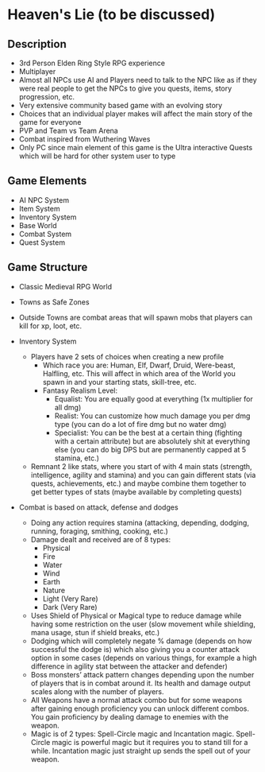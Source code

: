 # Heaven's Lie (to be discussed)

## Description

- 3rd Person Elden Ring Style RPG experience
- Multiplayer
- Almost all NPCs use AI and Players need to talk to the NPC like as if they were real people to get the NPCs to give you quests, items, story progression, etc.
- Very extensive community based game with an evolving story
- Choices that an individual player makes will affect the main story of the game for everyone
- PVP and Team vs Team Arena
- Combat inspired from Wuthering Waves
- Only PC since main element of this game is the Ultra interactive Quests which will be hard for other system user to type

## Game Elements

- AI NPC System
- Item System
- Inventory System
- Base World
- Combat System
- Quest System

## Game Structure

- Classic Medieval RPG World

- Towns as Safe Zones
- Outside Towns are combat areas that will spawn mobs that players can kill for xp, loot, etc.

- Inventory System
	- Players have 2 sets of choices when creating a new profile
		- Which race you are: Human, Elf, Dwarf, Druid, Were-beast, Halfling, etc. This will affect in which area of the World you spawn in and your starting stats, skill-tree, etc.
		- Fantasy Realism Level:
			- Equalist: You are equally good at everything (1x multiplier for all dmg)
			- Realist: You can customize how much damage you per dmg type (you can do a lot of fire dmg but no water dmg)
			- Specialist: You can be the best at a certain thing (fighting with a certain attribute) but are absolutely shit at everything else (you can do big DPS but are permanently capped at 5 stamina, etc.)
	- Remnant 2 like stats, where you start of with 4 main stats (strength, intelligence, agility and stamina) and you can gain different stats (via quests, achievements, etc.) and maybe combine them together to get better types of stats (maybe available by completing quests)

- Combat is based on attack, defense and dodges
	- Doing any action requires stamina (attacking, depending, dodging, running, foraging, smithing, cooking, etc.)
	- Damage dealt and received are of 8 types:
		- Physical
		- Fire
		- Water
		- Wind
		- Earth
		- Nature
		- Light (Very Rare)
		- Dark (Very Rare)
	- Uses Shield of Physical or Magical type to reduce damage while having some restriction on the user (slow movement while shielding, mana usage, stun if shield breaks, etc.)
	- Dodging which will completely negate % damage (depends on how successful the dodge is) which also giving you a counter attack option in some cases (depends on various things, for example a high difference in agility stat between the attacker and defender)
	- Boss monsters’ attack pattern changes depending upon the number of players that is in combat around it. Its health and damage output scales along with the number of players.
	- All Weapons have a normal attack combo but for some weapons after gaining enough proficiency you can unlock different combos. You gain proficiency by dealing damage to enemies with the weapon.
	- Magic is of 2 types: Spell-Circle magic and Incantation magic. Spell-Circle magic is powerful magic but it requires you to stand till for a while. Incantation magic just straight up sends the spell out of your weapon.
